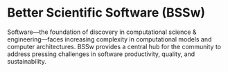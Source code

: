 # Better Scientific Software (BSSw)

Software—the foundation of discovery in computational science & engineering—faces increasing complexity in computational models and computer architectures. BSSw provides a central hub for the community to address pressing challenges in software productivity, quality, and sustainability.


<!---
Slide1 L: blog_posts/2019-bssw-fellows-guide-developers-through-each-stage-of-the-scientific-software-lifecycle
Slide1 R: images/raw/master/Blog_0720_Fellows.png
Slide2 L: events/research-software-engineers-in-hpc-workshop-rse-hpc-2020
Slide2 R: events/the-international-series-of-online-research-software-events-sorse
Slide3 L: events/2020-collegeville-workshop-on-scientific-software-developer-productivity
Slide3 L: blog_posts/porting-the-ginkgo-package-to-amd-s-hip-ecosystem
Slide4 L: blog_posts/the-lazy-approach-to-developing-scientific-research-software
Slide4 R: images/raw/master/Blog_0620_YAGNI.jpg
Slide5 L: events/webinar-colormapping-strategies-for-large-multivariate-data-in-scientific-applications
Slide5 R: events/panel-how-to-make-teams-tick
--->

<!---
LCM: Saving for use again later

Slide1 Left: blog_posts/scientific-software-projects-and-their-communities
Slide 1 Right: items/resources-for-maximizing-remote-working
Slide2 Left: blog_posts/cleaning-your-work-surfaces-one-way-to-help-flatten-the-curve
Slide2 Right: images/raw/master/Blog_0320_COVID19.png
Slide3 Left: blog_posts/spreading-ideas-about-better-scientific-software
Slide3 Right: images/raw/master/Blog_0225_Computational.jpg
Slide4 Left: blog_posts/productivity-and-sustainability-improvement-planning-psip
Slide4 Right: images/raw/master/Blog_0120_PSIP_logo.png
Slide5 Left: items/finalizing-your-julia-package
Slide5 Right: events/webinar-best-practices-for-using-proxy-applications-as-benchmarks
--->

<!---
[Site Overview](SiteOverview.md)

[Communities Overview](CommunitiesOverview.md)

[Intro to CSE](IntroToCse.md)

[Intro to HPC](IntroToHpc.md)

--->
